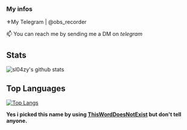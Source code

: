 ### My infos


⚜My Telegram | @obs_recorder

📫 You can reach me by sending me a DM on *telegram*


## Stats
![sl04zy's github stats](https://github-readme-stats.vercel.app/api?username=sl04zy)

## Top Languages
[![Top Langs](https://github-readme-stats.vercel.app/api/top-langs/?username=sl04zy)](https://github.com/sl04zy/github-readme-stats)



**Yes i picked this name by using [ThisWordDoesNotExist](http://www.thisworddoesnotexist.com) but don't tell anyone.**




<!--
💬 You can ask me about **Anything**

📫 You can reach me by sending me a DM on *telegram*

🌱 I’m currently trying to improve my *Python* skills and maybe *learn some C++*
-->

<!-- 
![walter](https://github.com/sl04zy/sl04zy/blob/main/walter.mp4)
![me](https://github.com/sl04zy/sl04zy/blob/main/Code.jpg)
-->


<!--
**sl04zy/sl04zy** is a ✨ _special_ ✨ repository because its `README.md` (this file) appears on your GitHub profile.

Here are some ideas to get you started:

- 🔭 I’m currently working on ...
- 🌱 I’m currently learning ...
- 👯 I’m looking to collaborate on ...
- 🤔 I’m looking for help with ...
- 💬 Ask me about ...
- 📫 How to reach me: ...
- 😄 Pronouns: ...
- ⚡ Fun fact: ...
-->
